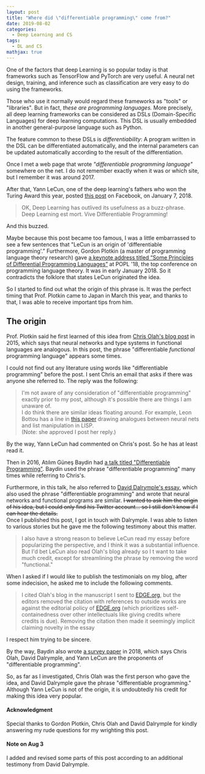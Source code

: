 ```yaml
---
layout: post
title: "Where did \"differentiable programming\" come from?"
date: 2019-08-02
categories:
  - Deep Learning and CS
tags:
  - DL and CS
mathjax: true
---
```

One of the factors that deep Learning is so popular today is that frameworks such as TensorFlow and PyTorch are very useful. A neural net design, training, and inference such as classification are very easy to do using the frameworks.

Those who use it normally would regard these frameworks as "tools" or "libraries". But in fact, _these are programming languages._ More precisely, all deep learning frameworks can be considered as DSLs (Domain-Specific Languages) for deep learning computations. This DSL is usually embedded in another general-purpose language ​​such as Python.

The feature common to these DSLs is *differentiability*: A program written in the DSL can be differentiated automatically, and the internal parameters can be updated automatically according to the result of the differentiation.

Once I met a web page that wrote _"differentiable programming language"_ somewhere on the net. I do not remember exactly when it was or which site, but I remember it was around 2017.

After that, Yann LeCun, one of the deep learning's fathers who won the Turing Award this year, posted [this post](https://www.facebook.com/yann.lecun/posts/10155003011462143) on Facebook, on January 7, 2018.
> OK, Deep Learning has outlived its usefulness as a buzz-phrase.  
> Deep Learning est mort. Vive Differentiable Programming!

And this buzzed.

Maybe because this post became too famous, I was a little embarrassed to see a few sentences that "LeCun is an origin of 'differentiable programming'.” Furthermore, Gordon Plotkin (a master of programming language theory research) gave [a keynote address titled “Some Principles of Differential Programming Languages”](https://popl18.sigplan.org/details/POPL-2018-papers/76/Some-Principles-of-Differential-Programming-Languages) at POPL '18, the top conference on programming language theory. It was in early January 2018. So it contradicts the folklore that states LeCun originated the idea.

So I started to find out what the origin of this phrase is. It was the perfect timing that Prof. Plotkin came to Japan in March this year, and thanks to that, I was able to receive important tips from him.

## The origin

Prof. Plotkin said he first learned of this idea from [Chris Olah's blog post](http://colah.github.io/posts/2015-09-NN-Types-FP/) in 2015, which says that neural networks and type systems in functional languages are analogous.
In this post, the phrase "differentiable *functional* programming language" appears some times.

I could not find out any literature using words like "differentiable programming" before the post.
I sent Chris an email that asks if there was anyone she referred to. The reply was the following:

> I'm not aware of any consideration of "differentiable programming" exactly prior to my post, although it's possible there are things I am unaware of.  
>  I do think there are similar ideas floating around. For example, Leon Bottou has a line in [this paper](https://arxiv.org/pdf/1102.1808v3.pdf) drawing analogues between neural nets and list manipulation in LISP.  
(Note: she approved I post her reply.)

By the way, Yann LeCun had commented on Chris's post. So he has at least read it.

Then in 2016, Atılım Güneş Baydin had [a talk titled "Differentiable Programming"](https://www.cs.nuim.ie/~gunes/files/Baydin-MSR-Slides-20160201.pdf). Baydin used the phrase "differentiable programming" many times while referring to Chris's.

Furthermore, in this talk, he also referred to [David Dalrymple's essay](http://edge.org/response-detail/26794), which also used the phrase "differentiable programming" and wrote that neural networks and functional programs are similar.
~~I wanted to ask him the origin of his idea, but I could only find his Twitter account... so I still don't know if I can hear the details.~~  
Once I published this post, I got in touch with Dalrymple. I was able to listen to various stories but he gave me the following testimony about this matter.

> I also have a strong reason to believe LeCun read my essay before popularizing the perspective, and I think it was a substantial influence. But I'd bet LeCun also read Olah's blog already so I t want to take much credit, except for streamlining the phrase by removing the word "functional."

When I asked if I would like to publish the testimonials on my blog, after some indecision, he asked me to include the following comments.

> I cited Olah's blog in the manuscript I sent to [EDGE.org](http://EDGE.org), but the editors removed the citation with references to outside works are against the editorial policy of [EDGE.org](http://EDGE.org) (which prioritizes self-containedness over other intellectuals like giving credits where credits is due). Removing the citation then made it seemingly implicit claiming novelty in the essay

I respect him trying to be sincere.

By the way, Baydin also wrote [a survey paper](http://jmlr.org/papers/volume18/17-468/17-468.pdf) in 2018, which says Chris Olah, David Dalrymple, and Yann LeCun are the proponents of "differentiable programming".

So, as far as I investigated, Chris Olah was the first person who gave the idea, and David Dalrymple gave the phrase "differentiable programming." Although Yann LeCun is not of the origin, it is undoubtedly his credit for making this idea very popular.


#### Acknowledgment
Special thanks to Gordon Plotkin, Chris Olah and David Dalrymple for kindly answering my rude questions for my wrighting this post.

#### Note on Aug 3
I added and revised some parts of this post according to an additional testimony from David Dalrymple.